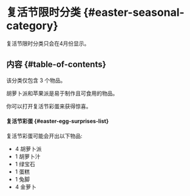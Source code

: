 # 复活节限时分类 {#easter-seasonal-category}

复活节限时分类只会在4月份显示。

## 内容 {#table-of-contents}

该分类仅包含 3 个物品。

胡萝卜派和苹果派是易于制作且可食用的物品。

你可以打开复活节彩蛋来获得惊喜。

#### 复活节彩蛋 {#easter-egg-surprises-list}

复活节彩蛋可能会开出以下物品:

- 4 胡萝卜派
- 1 胡萝卜汁
- 1 绿宝石
- 1 蛋糕
- 1 兔脚
- 4 金萝卜
